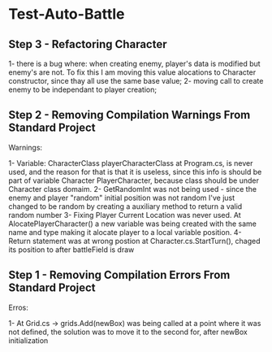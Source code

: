 # Test-Auto-Battle

## Step 3 - Refactoring Character

1- there is a bug where: when creating enemy, player's data is modified but enemy's are not. To fix this I am moving this value alocations to Character constructor, since thay all use the same base value;
2- moving call to create enemy to be independant to player creation;

## Step 2 - Removing Compilation Warnings From Standard Project

Warnings:

1- Variable: CharacterClass playerCharacterClass at Program.cs, is never used, and the reason for that is that it is useless, since this info is should be part of variable Character PlayerCharacter, 
because class should be under Character class domaim.
2- GetRandomInt was not being used - since the enemy and player "random" initial position was not random I've just changed to be random by creating a auxiliary method to return a valid random number
3- Fixing Player Current Location was never used. At AlocatePlayerCharacter() a new variable was being created with the same name and type making it alocate player to a local variable position. 
4- Return statement was at wrong postion at Character.cs.StartTurn(), chaged its position to after battleField is draw

## Step 1 - Removing Compilation Errors From Standard Project

Erros:

1- At Grid.cs -> grids.Add(newBox) was being called at a point where it was not defined, the solution was to move it to the second for, after newBox initialization
